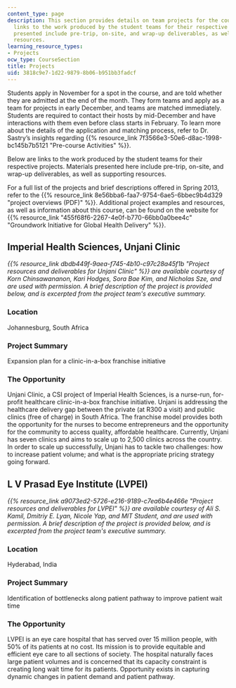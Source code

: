 ```yaml
---
content_type: page
description: This section provides details on team projects for the course along with
  links to the work produced by the student teams for their respective projects. Materials
  presented include pre-trip, on-site, and wrap-up deliverables, as well as supporting
  resources.
learning_resource_types:
- Projects
ocw_type: CourseSection
title: Projects
uid: 3818c9e7-1d22-9879-8b06-b951bb3fadcf
---
```


Students apply in November for a spot in the course, and are told whether they are admitted at the end of the month. They form teams and apply as a team for projects in early December, and teams are matched immediately. Students are required to contact their hosts by mid-December and have interactions with them even before class starts in February. To learn more about the details of the application and matching process, refer to Dr. Sastry’s insights regarding {{% resource_link 7f3566e3-50e6-d8ac-1998-bc145b7b5121 "Pre-course Activities" %}}.

Below are links to the work produced by the student teams for their respective projects. Materials presented here include pre-trip, on-site, and wrap-up deliverables, as well as supporting resources.

For a full list of the projects and brief descriptions offered in Spring 2013, refer to the {{% resource_link 8e56bba6-faa7-9754-6ae5-6bbec9b4d329 "project overviews (PDF)" %}}. Additional project examples and resources, as well as information about this course, can be found on the website for {{% resource_link "455f68f6-2267-4e0f-b770-66bb0a0bee4c" "Groundwork Initiative for Global Health Delivery" %}}.

Imperial Health Sciences, Unjani Clinic
---------------------------------------

_{{% resource_link dbdb449f-9aea-f745-4b10-c97c28a45f1b "Project resources and deliverables for Unjani Clinic" %}} are available courtesy of Korn Chinsawananon, Kari Hodges, Sora Bae Kim, and Nicholas Sze, and are used with permission._ _A brief description of the project is provided below, and is excerpted from the project team's executive summary._

### Location

Johannesburg, South Africa

### Project Summary

Expansion plan for a clinic-in-a-box franchise initiative

### The Opportunity

Unjani Clinic, a CSI project of Imperial Health Sciences, is a nurse-run, for-profit healthcare clinic-in-a-box franchise initiative. Unjani is addressing the healthcare delivery gap between the private (at R300 a visit) and public clinics (free of charge) in South Africa. The franchise model provides both the opportunity for the nurses to become entrepreneurs and the opportunity for the community to access quality, affordable healthcare. Currently, Unjani has seven clinics and aims to scale up to 2,500 clinics across the country. In order to scale up successfully, Unjani has to tackle two challenges: how to increase patient volume; and what is the appropriate pricing strategy going forward.

L V Prasad Eye Institute (LVPEI)
--------------------------------

_{{% resource_link a9073ed2-5726-e216-9189-c7ea6b4e466e "Project resources and deliverables for LVPEI" %}} are available courtesy of Ali S. Kamil, Dmitriy E. Lyan, Nicole Yap, and MIT Student, and are used with permission. A brief description of the project is provided below, and is excerpted from the project team's executive summary._

### Location

Hyderabad, India

### Project Summary

Identification of bottlenecks along patient pathway to improve patient wait time

### The Opportunity

LVPEI is an eye care hospital that has served over 15 million people, with 50% of its patients at no cost. Its mission is to provide equitable and efficient eye care to all sections of society. The hospital naturally faces large patient volumes and is concerned that its capacity constraint is creating long wait time for its patients. Opportunity exists in capturing dynamic changes in patient demand and patient pathway.